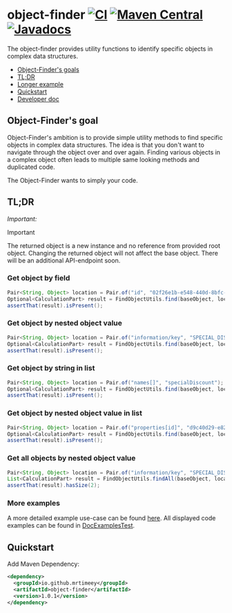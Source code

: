 # object-finder [![CI](https://github.com/MrTimeey/object-finder/actions/workflows/mvn-build.yml/badge.svg?branch=main)](https://github.com/MrTimeey/object-finder/actions/workflows/mvn-build.yml?query=branch%3Amain) [![Maven Central](https://img.shields.io/maven-central/v/io.github.mrtimeey/object-finder.svg?label=Maven%20Central)](https://search.maven.org/search?q=g:%22io.github.mrtimeey%22%20AND%20a:%22object-finder%22) [![Javadocs](http://www.javadoc.io/badge/io.github.mrtimeey/object-finder.svg)](http://www.javadoc.io/doc/io.github.mrtimeey/object-finder)
The object-finder provides utility functions to identify specific objects in complex data structures.
* [Object-Finder's goals](#goals)
* [TL;DR](#tldr)
* [Longer example](./exampleUseCase.md)
* [Quickstart](#quickstart)
* [Developer doc](./developerInformation.md)

## <a name="goals"/>Object-Finder's goal</a>

Object-Finder's ambition is to provide simple utility methods to find specific objects in complex data structures.
The idea is that you don't want to navigate through the object over and over again. 
Finding various objects in a complex object often leads to multiple same looking methods and duplicated code.

The Object-Finder wants to simply your code. 

## <a name="tldr"/>TL;DR</a>

*Important:* 

> [!IMPORTANT]
> The returned object is a new instance and no reference from provided root object. Changing the returned object will not affect the base object. There will be an additional API-endpoint soon.

### Get object by field
```java
Pair<String, Object> location = Pair.of("id", "02f26e1b-e548-440d-8bfc-559d7c9fb1bd");
Optional<CalculationPart> result = FindObjectUtils.find(baseObject, location, CalculationPart.class);
assertThat(result).isPresent();
```

### Get object by nested object value
```java 
Pair<String, Object> location = Pair.of("information/key", "SPECIAL_DISCOUNT");
Optional<CalculationPart> result = FindObjectUtils.find(baseObject, location, CalculationPart.class);
assertThat(result).isPresent();
```

### Get object by string in list
 ```java 
Pair<String, Object> location = Pair.of("names[]", "specialDiscount");
Optional<CalculationPart> result = FindObjectUtils.find(baseObject, location, CalculationPart.class);
assertThat(result).isPresent();
 ```

### Get object by nested object value in list
 ```java 
Pair<String, Object> location = Pair.of("properties[id]", "d9c40d29-e828-4c15-9519-29891496ec8e");
Optional<CalculationPart> result = FindObjectUtils.find(baseObject, location, CalculationPart.class);
assertThat(result).isPresent();
 ```

### Get all objects by nested object value

```java
Pair<String, Object> location = Pair.of("information/key", "SPECIAL_DISCOUNT");
List<CalculationPart> result = FindObjectUtils.findAll(baseObject, location, CalculationPart.class);
assertThat(result).hasSize(2);
```

### More examples
A more detailed example use-case can be found [here](./exampleUseCase.md). All displayed code examples can be found in [DocExamplesTest](./src/test/java/io/github/mrtimeey/objectfinder/core/DocExamplesTest.java). 

## <a name="quickstart"/>Quickstart</a>

Add Maven Dependency:
```xml
<dependency>
  <groupId>io.github.mrtimeey</groupId>
  <artifactId>object-finder</artifactId>
  <version>1.0.1</version>
</dependency>
```


